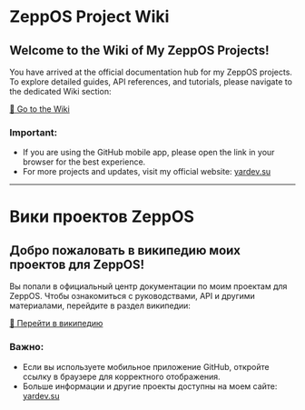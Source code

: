 # ZeppOS Project Wiki

## Welcome to the Wiki of My ZeppOS Projects!

You have arrived at the official documentation hub for my ZeppOS projects. To explore detailed guides, API references, and tutorials, please navigate to the dedicated Wiki section:

[📖 Go to the Wiki](https://github.com/yarchefis/zeppos-project-wiki/wiki)

### Important:
- If you are using the GitHub mobile app, please open the link in your browser for the best experience.
- For more projects and updates, visit my official website: [yardev.su](https://yardev.su)

---

# Вики проектов ZeppOS

## Добро пожаловать в википедию моих проектов для ZeppOS!

Вы попали в официальный центр документации по моим проектам для ZeppOS. Чтобы ознакомиться с руководствами, API и другими материалами, перейдите в раздел википедии:

[📖 Перейти в википедию](https://github.com/yarchefis/zeppos-project-wiki/wiki)

### Важно:
- Если вы используете мобильное приложение GitHub, откройте ссылку в браузере для корректного отображения.
- Больше информации и другие проекты доступны на моем сайте: [yardev.su](https://yardev.su)

